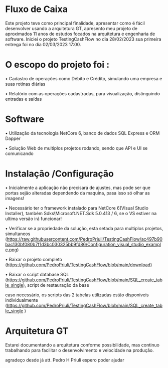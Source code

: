 # Fluxo de Caixa


Este projeto teve como principal finalidade, apresentar como é fácil desenvolver usando a arquitetura GT, apresento meu projeto de aproximados 11 anos de estudos focados na arquitetura e engenharia de software.
Iniciei o projeto TestingCashFlow no dia 28/02/2023 sua primeira entrega foi no dia 02/03/2023 17:00.

# O escopo do projeto foi :

• Cadastro de operações como Débito e Crédito, simulando uma empresa e suas rotinas diárias

• Relatório com as operações cadastradas, para visualização, distinguindo entradas e saídas

# Software

• Utilização da tecnologia NetCore 6, banco de dados SQL Express e ORM Dapper

• Solução Web de multiplos projetos rodando, sendo que API e UI se comunicando 

# Instalação /Configuração

• Inicialmente a aplicação não precisará de ajustes, mas pode ser que portas sejão alteradas dependendo da maquina, pasa isso só olhar as imagens!

• Necessário ter o framework instalado para NetCore 6(VIsual Studio Installer), também Sdks\Microsoft.NET.Sdk 5.0.413 / 6, se o VS estiver na ultima versão irá funcionar!

• Verificar se a propriedade da solução, esta setada para multiplos projetos, simultaneos (https://raw.githubusercontent.com/PedroPriuli/TestingCashFlow/ac497b90bac130bf080b7f1d3bc030325bb9fd86/Configuration_visual_studio_example.png)

• Baixar o projeto completo (https://github.com/PedroPriuli/TestingCashFlow/blob/main/download) 

• Baixar o script database SQL (https://github.com/PedroPriuli/TestingCashFlow/blob/main/SQL_create_table_single), script de restauração da base

caso necessário, os scripts das 2 tabelas utilizadas estão disponiveis individualmente (https://github.com/PedroPriuli/TestingCashFlow/blob/main/SQL_create_table_single )

# Arquitetura GT


Estarei documentando a arquitetura conforme possibilidade, mas continuo trabalhando para facilitar o desenvolvimento e velocidade na produção.

agradeço desde já
att. Pedro H Priuli
espero poder ajudar

